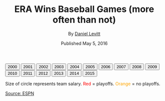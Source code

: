 <!doctype html>

<head>
<meta charset="utf-8"/>
<meta http-equiv="X-UA-Compatible" content="IE=edge,chrome=1"/>

<title>ERA Wins Baseball Games</title>




<meta name="viewport" content="width=device-width, initial-scale=1, maximum-scale=1, user-scalable=no">

<!-- Latest compiled and minified Bootstrap CSS -->
<link rel="stylesheet" href="https://maxcdn.bootstrapcdn.com/bootstrap/3.2.0/css/bootstrap.min.css">

<link rel="stylesheet" href="css/style.css"/>


</head>

<body class="">

<div id="main-wrapper" class="">
<div id="main-content" class="container">
<header class="row">
<div class="social-links col-md-12"></div>
<div class="col-md-12">

<h1>ERA Wins Baseball Games (more often than not)</h1>

<div class="byline">By <a href="https://twitter.com/daniellevitt32" target="_blank">Daniel Levitt</a></div>
<p></p>
<div class="meta">
Published May 5, 2016
</div>
<!--<p></p>
<p>Front office executives around the league get paid vast sums of money to decide on the direction of their ball club, but are they making it harder than it should be?</p>
<p>Data from the past sixteen MLB seasons shows that there's strong correlation between the number of games a team wins and it's ERA.</p>
<p>Since 2000, 88 percent of teams that made the playoffs had an ERA below the league average. In comparison, 77 percent of those teams scored more runs than the league average. You're probably thinking there's not a whole lot in it. But since former MLB Commissioner Bud Selig added a second wild card to the American and National Leagues for the 2012 season, those figures have gone in opposite directions.</p>
<p>In the past four seasons, the number of playoff teams with run totals in the league's upper half dropped to 73 percent, whereas playoff teams with ERAs below the league average soared to 90 percent. In other words, nine of out every ten playoff teams has one of the better ERAs in the league.</p>
<p>Pitching wins ball games, folks.</p>-->


</div>
</header>

<section class="row">

<div class="btn-group">
<button class="btn btn-default" val="2000">2000</button>
<button class="btn btn-default" val="2001">2001</button>
<button class="btn btn-default" val="2002">2002</button>
<button class="btn btn-default" val="2003">2003</button>
<button class="btn btn-default" val="2004">2004</button>
<button class="btn btn-default" val="2005">2005</button>
<button class="btn btn-default" val="2006">2006</button>
<button class="btn btn-default" val="2007">2007</button>
<button class="btn btn-default" val="2008">2008</button>
<button class="btn btn-default" val="2009">2009</button>
<button class="btn btn-default" val="2010">2010</button>
<button class="btn btn-default" val="2011">2011</button>
<button class="btn btn-default" val="2012">2012</button>
<button class="btn btn-default" val="2013">2013</button>
<button class="btn btn-default" val="2014">2014</button>
<button class="btn btn-default active" val="2015">2015</button>
</div>

<div class="col-md-12 chart">
<div class="tt"></div>
</div>

<!-- **************************** -->
<!-- EXTRA SUPER ADDED BONUS LESSON -->
<!-- **************************** -->

<!-- This is a group of buttons for selecting which year's data we want to show.
The buttons follow the Bootstrap `btn-group` css conventions -->


<!-- **************************** -->

<!--1) Add a tooltip div inside of your .chart container.-->

<!-- This is where we'll draw our svg and chart elements-->
</section>

<footer>
<p></p>
<p>Size of circle represents team salary. <font color="red">Red</font> = playoffs. <font color="orange">Orange</font> = no playoffs.</p>
<div id="source-line"> <a href="http://espn.go.com/mlb/standings" target="_blank">Source: ESPN</a></p></a></div>
</footer>
</div>
</div>




<script src="https://ajax.googleapis.com/ajax/libs/jquery/1.10.2/jquery.min.js"></script>
<script src="http://d3js.org/d3.v3.min.js" charset="utf-8"></script>

<script src="js/moment.min.js" charset="utf-8"></script>

<!-- Latest compiled and minified Bootstrap JavaScript -->
<script src="https://maxcdn.bootstrapcdn.com/bootstrap/3.2.0/js/bootstrap.min.js"></script>
<script src="js/script.js"></script>

</body>
</html>
